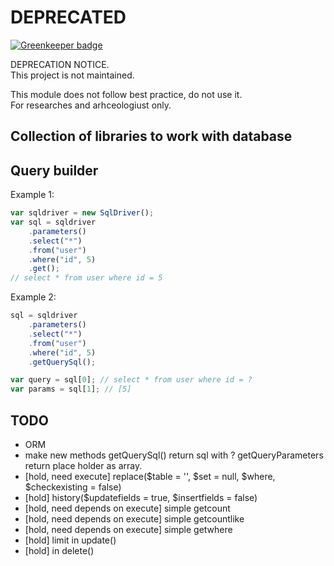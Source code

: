 # DEPRECATED

[![Greenkeeper badge](https://badges.greenkeeper.io/unlight/database-utils.svg)](https://greenkeeper.io/)

DEPRECATION NOTICE.  
This project is not maintained.

This module does not follow best practice, do not use it.  
For researches and arhceologiust only.

Collection of libraries to work with database
---------------------------------------------

Query builder
-------------
Example 1:
```javascript
var sqldriver = new SqlDriver();
var sql = sqldriver
	.parameters()
	.select("*")
	.from("user")
	.where("id", 5)
	.get();
// select * from user where id = 5
```

Example 2:
```javascript
sql = sqldriver
	.parameters()
	.select("*")
	.from("user")
	.where("id", 5)
	.getQuerySql();

var query = sql[0]; // select * from user where id = ?
var params = sql[1]; // [5]
```

TODO
----
- ORM
- make new methods getQuerySql() return sql with ? getQueryParameters return place holder as array.
- [hold, need execute] replace($table = '', $set = null, $where, $checkexisting = false)
- [hold] history($updatefields = true, $insertfields = false)
- [hold, need depends on execute] simple getcount
- [hold, need depends on execute] simple getcountlike
- [hold, need depends on execute] simple getwhere
- [hold] limit in update()
- [hold] in delete()